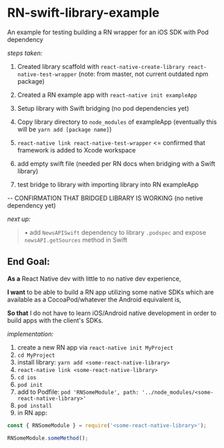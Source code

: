 # RN-swift-library-example
An example for testing building a RN wrapper for an iOS SDK with Pod dependency

*steps taken:*

1. Created library scaffold with `react-native-create-library react-native-test-wrapper` (note: from master, not current outdated npm package)

2. Created a RN example app with `react-native init exampleApp`

3. Setup library with Swift bridging (no pod dependencies yet)

4. Copy library directory to `node_modules` of exampleApp (eventually this will be `yarn add [package name]`)

5. `react-native link react-native-test-wrapper` <= confirmed that framework is added to Xcode workspace

6. add empty swift file (needed per RN docs when bridging with a Swift library)

7. test bridge to library with importing library into RN exampleApp

-- CONFIRMATION THAT BRIDGED LIBRARY IS WORKING (no netive dependency yet)


*next up:*
> • add `NewsAPISwift` dependency to library `.podspec` and expose `newsAPI.getSources` method in Swift


## End Goal:
**As a** React Native dev with little to no native dev experience,

**I want** to be able to build a RN app utilizing some native SDKs which are available as a CocoaPod/whatever the Android equivalent is,

**So that** I do not have to learn iOS/Android native development in order to build apps with the client's SDKs.

*implementation:*
1. create a new RN app via `react-native init MyProject`
2. `cd MyProject`
2. install library: `yarn add <some-react-native-library>`
3. `react-native link <some-react-native-library>`
4. `cd ios`
5. `pod init`
6. add to Podfile: `pod 'RNSomeModule', path: '../node_modules/<some-react-native-library>'`
7. `pod install`
8. in RN app: 
```javascript
const { RNSomeModule } = require('<some-react-native-library>');

RNSomeModule.someMethod();
```


